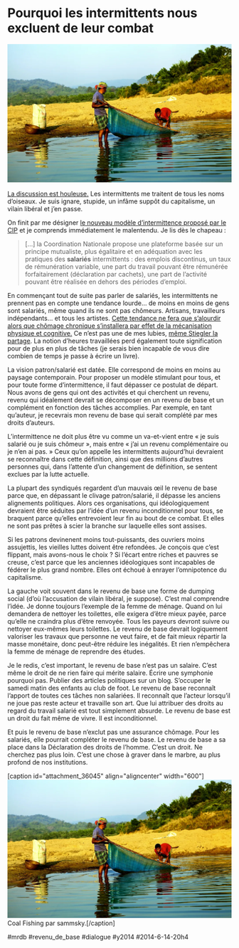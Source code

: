 # Pourquoi les intermittents nous excluent de leur combat

![](_i/basic.webp)

[La discussion est houleuse.](crise-des-intermittents-une-belle-opportunite.md) Les intermittents me traitent de tous les noms d’oiseaux. Je suis ignare, stupide, un infâme suppôt du capitalisme, un vilain libéral et j’en passe.

On finit par me désigner [le nouveau modèle d’intermittence proposé par le CIP](http://www.cip-idf.org/IMG/pdf/NMlong.pdf) et je comprends immédiatement le malentendu. Je lis dès le chapeau :

> […] la Coordination Nationale propose une plateforme basée sur un principe mutualiste, plus égalitaire et en adéquation avec les pratiques des **salariés** intermittents : des emplois discontinus, un taux de rémunération variable, une part du travail pouvant être rémunérée forfaitairement (déclaration par cachets), une part de l’activité pouvant être réalisée en dehors des périodes d’emploi.

En commençant tout de suite pas parler de salariés, les intermittents ne prennent pas en compte une tendance lourde… de moins en moins de gens sont salariés, même quand ils ne sont pas chômeurs. Artisans, travailleurs indépendants… et tous les artistes. [Cette tendance ne fera que s’alourdir alors que chômage chronique s’installera par effet de la mécanisation physique et cognitive.](jai-un-travail-je-cherche-un-revenu-de-base.md) Ce n’est pas une de mes lubies, [même Stiegler la partage](http://www.wedemain.fr/Bernard-Stiegler-l-emploi-salarie-va-devenir-minoritaire_a551.html). La notion d’heures travaillées perd également toute signification pour de plus en plus de tâches (je serais bien incapable de vous dire combien de temps je passe à écrire un livre).

La vision patron/salarié est datée. Elle correspond de moins en moins au paysage contemporain. Pour proposer un modèle stimulant pour tous, et pour toute forme d’intermittence, il faut dépasser ce postulat de départ. Nous avons de gens qui ont des activités et qui cherchent un revenu, revenu qui idéalement devrait se décomposer en un revenu de base et un complément en fonction des tâches accomplies. Par exemple, en tant qu’auteur, je recevrais mon revenu de base qui serait complété par mes droits d’auteurs.

L’intermittence ne doit plus être vu comme un va-et-vient entre « je suis salarié ou je suis chômeur », mais entre « j’ai un revenu complémentaire ou je n’en ai pas. » Ceux qu’on appelle les intermittents aujourd’hui devraient se reconnaître dans cette définition, ainsi que des millions d’autres personnes qui, dans l’attente d’un changement de définition, se sentent exclues par la lutte actuelle.

La plupart des syndiqués regardent d’un mauvais œil le revenu de base parce que, en dépassant le clivage patron/salarié, il dépasse les anciens alignements politiques. Alors ces organisations, qui idéologiquement devraient être séduites par l’idée d’un revenu inconditionnel pour tous, se braquent parce qu’elles entrevoient leur fin au bout de ce combat. Et elles ne sont pas prêtes à scier la branche sur laquelle elles sont assises.

Si les patrons devinenent moins tout-puissants, des ouvriers moins assujettis, les vieilles luttes doivent être refondées. Je conçois que c’est flippant, mais avons-nous le choix ? Si l’écart entre riches et pauvres se creuse, c’est parce que les anciennes idéologiques sont incapables de fédérer le plus grand nombre. Elles ont échoué à enrayer l’omnipotence du capitalisme.

La gauche voit souvent dans le revenu de base une forme de dumping social (d’où l’accusation de vilain libéral, je suppose). C’est mal comprendre l’idée. Je donne toujours l’exemple de la femme de ménage. Quand on lui demandera de nettoyer les toilettes, elle exigera d’être mieux payée, parce qu’elle ne craindra plus d’être renvoyée. Tous les payeurs devront suivre ou nettoyer eux-mêmes leurs toilettes. Le revenu de base devrait logiquement valoriser les travaux que personne ne veut faire, et de fait mieux répartir la masse monétaire, donc peut-être réduire les inégalités. Et rien n’empêchera la femme de ménage de reprendre des études.

Je le redis, c’est important, le revenu de base n’est pas un salaire. C’est même le droit de ne rien faire qui mérite salaire. Écrire une symphonie pourquoi pas. Publier des articles politiques sur un blog. S’occuper le samedi matin des enfants au club de foot. Le revenu de base reconnaît l’apport de toutes ces tâches non salariées. Il reconnaît que l’acteur lorsqu’il ne joue pas reste acteur et travaille son art. Que lui attribuer des droits au regard du travail salarié est tout simplement absurde. Le revenu de base est un droit du fait même de vivre. Il est inconditionnel.

Et puis le revenu de base n’exclut pas une assurance chômage. Pour les salariés, elle pourrait compléter le revenu de base. Le revenu de base a sa place dans la Déclaration des droits de l’homme. C’est un droit. Ne cherchez pas plus loin. C’est une chose à graver dans le marbre, au plus profond de nos institutions.

[caption id="attachment\_36045" align="aligncenter" width="600"][![Coal Fishing par sammsky.](_i/basic.webp)](https://www.flickr.com/photos/toffaelrashid/8342246238/) Coal Fishing par sammsky.[/caption]

#mrdb #revenu_de_base #dialogue #y2014 #2014-6-14-20h4
